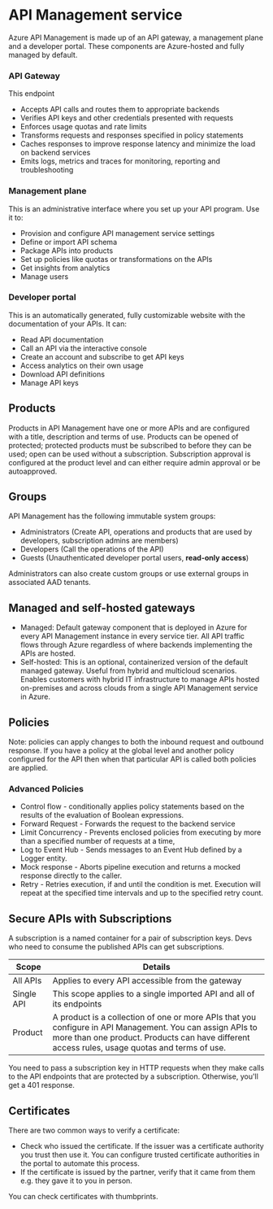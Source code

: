# API Management service

Azure API Management is made up of an API gateway, a management plane and a developer portal. These components are Azure-hosted and fully managed by default.

### API Gateway

This endpoint

- Accepts API calls and routes them to appropriate backends
- Verifies API keys and other credentials presented with requests
- Enforces usage quotas and rate limits
- Transforms requests and responses specified in policy statements
- Caches responses to improve response latency and minimize the load on backend services
- Emits logs, metrics and traces for monitoring, reporting and troubleshooting

### Management plane

This is an administrative interface where you set up your API program. Use it to:

- Provision and configure API management service settings
- Define or import API schema
- Package APIs into products
- Set up policies like quotas or transformations on the APIs
- Get insights from analytics
- Manage users

### Developer portal

This is an automatically generated, fully customizable website with the documentation of your APIs. It can:

- Read API documentation
- Call an API via the interactive console
- Create an account and subscribe to get API keys
- Access analytics on their own usage
- Download API definitions
- Manage API keys

## Products

Products in API Management have one or more APIs and are configured with a title, description and terms of use. Products can be opened of protected; protected products must be subscribed to before they can be used; open can be used without a subscription.
Subscription approval is configured at the product level and can either require admin approval or be autoapproved.

## Groups

API Management has the following immutable system groups:

- Administrators (Create API, operations and products that are used by developers, subscription admins are members)
- Developers (Call the operations of the API)
- Guests (Unauthenticated developer portal users, **read-only access**)

Administrators can also create custom groups or use external groups in associated AAD tenants.

## Managed and self-hosted gateways

- Managed: Default gateway component that is deployed in Azure for every API Management instance in every service tier. All API traffic flows through Azure regardless of where backends implementing the APIs are hosted.
- Self-hosted: This is an optional, containerized version of the default managed gateway. Useful from hybrid and multicloud scenarios. Enables customers with hybrid IT infrastructure to manage APIs hosted on-premises and across clouds from a single API Management service in Azure.

## Policies

Note: policies can apply changes to both the inbound request and outbound response.
If you have a policy at the global level and another policy configured for the API then when that particular API is called both policies are applied.

### Advanced Policies

- Control flow - conditionally applies policy statements based on the results of the evaluation of Boolean expressions.
- Forward Request - Forwards the request to the backend service
- Limit Concurrency - Prevents enclosed policies from executing by more than a specified number of requests at a time,
- Log to Event Hub - Sends messages to an Event Hub defined by a Logger entity.
- Mock response - Aborts pipeline execution and returns a mocked response directly to the caller.
- Retry - Retries execution, if and until the condition is met. Execution will repeat at the specified time intervals and up to the specified retry count.

## Secure APIs with Subscriptions

A subscription is a named container for a pair of subscription keys. Devs who need to consume the published APIs can get subscriptions.

| Scope      | Details                                                                                                                                                                                                    |
| ---------- | ---------------------------------------------------------------------------------------------------------------------------------------------------------------------------------------------------------- |
| All APIs   | Applies to every API accessible from the gateway                                                                                                                                                           |
| Single API | This scope applies to a single imported API and all of its endpoints                                                                                                                                       |
| Product    | A product is a collection of one or more APIs that you configure in API Management. You can assign APIs to more than one product. Products can have different access rules, usage quotas and terms of use. |

You need to pass a subscription key in HTTP requests when they make calls to the API endpoints that are protected by a subscription. Otherwise, you'll get a 401 response.

## Certificates

There are two common ways to verify a certificate:

- Check who issued the certificate. If the issuer was a certificate authority you trust then use it. You can configure trusted certificate authorities in the portal to automate this process.
- If the certificate is issued by the partner, verify that it came from them e.g. they gave it to you in person.

You can check certificates with thumbprints.
